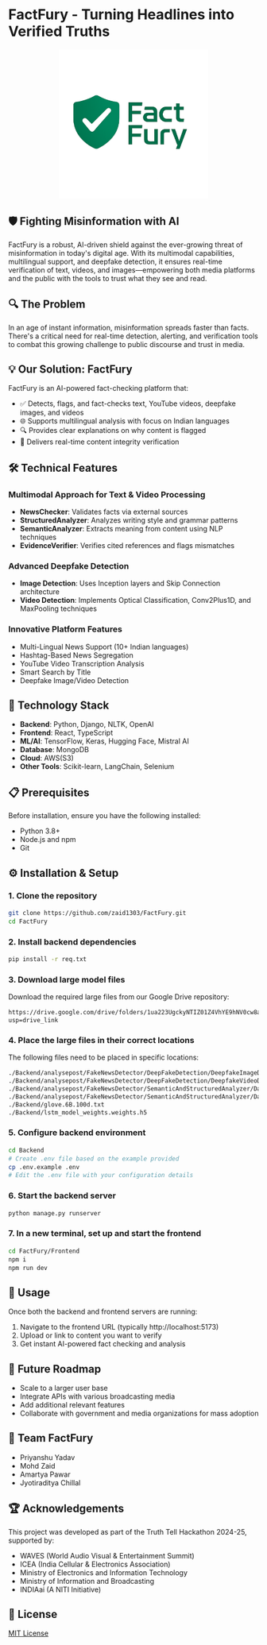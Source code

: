 # FactFury - Turning Headlines into Verified Truths

<!-- ![FactFury Logo](https://drive.google.com/file/d/1IOudhrpnu4ADM7oKMXWwNpI-itQbou0f/view?usp=drive_link) -->
<p align="center">
  <img src="logo.png" alt="FactFury Logo" width="300"/>
</p>

## 🛡️ Fighting Misinformation with AI

FactFury is a robust, AI-driven shield against the ever-growing threat of misinformation in today's digital age. With its multimodal capabilities, multilingual support, and deepfake detection, it ensures real-time verification of text, videos, and images—empowering both media platforms and the public with the tools to trust what they see and read.

## 🔍 The Problem

In an age of instant information, misinformation spreads faster than facts. There's a critical need for real-time detection, alerting, and verification tools to combat this growing challenge to public discourse and trust in media.

## 💡 Our Solution: FactFury

FactFury is an AI-powered fact-checking platform that:

- ✅ Detects, flags, and fact-checks text, YouTube videos, deepfake images, and videos
- 🌐 Supports multilingual analysis with focus on Indian languages
- 🔍 Provides clear explanations on why content is flagged
- 🚀 Delivers real-time content integrity verification

## 🛠️ Technical Features

### Multimodal Approach for Text & Video Processing
- **NewsChecker**: Validates facts via external sources
- **StructuredAnalyzer**: Analyzes writing style and grammar patterns
- **SemanticAnalyzer**: Extracts meaning from content using NLP techniques
- **EvidenceVerifier**: Verifies cited references and flags mismatches

### Advanced Deepfake Detection
- **Image Detection**: Uses Inception layers and Skip Connection architecture
- **Video Detection**: Implements Optical Classification, Conv2Plus1D, and MaxPooling techniques

### Innovative Platform Features
- Multi-Lingual News Support (10+ Indian languages)
- Hashtag-Based News Segregation
- YouTube Video Transcription Analysis
- Smart Search by Title
- Deepfake Image/Video Detection

## 🧰 Technology Stack

- **Backend**: Python, Django, NLTK, OpenAI
- **Frontend**: React, TypeScript
- **ML/AI**: TensorFlow, Keras, Hugging Face, Mistral AI
- **Database**: MongoDB
- **Cloud**: AWS(S3)
- **Other Tools**: Scikit-learn, LangChain, Selenium

## 📋 Prerequisites

Before installation, ensure you have the following installed:
- Python 3.8+
- Node.js and npm
- Git

## ⚙️ Installation & Setup

### 1. Clone the repository
```bash
git clone https://github.com/zaid1303/FactFury.git
cd FactFury
```

### 2. Install backend dependencies
```bash
pip install -r req.txt
```

### 3. Download large model files
Download the required large files from our Google Drive repository:
```
https://drive.google.com/drive/folders/1ua223UgckyNTIZ01Z4VhYE9hNV0cw8a7?usp=drive_link
```

### 4. Place the large files in their correct locations
The following files need to be placed in specific locations:
```
./Backend/analysepost/FakeNewsDetector/DeepFakeDetection/DeepfakeImageDetection/deepfake_model.h5
./Backend/analysepost/FakeNewsDetector/DeepFakeDetection/DeepfakeVideoDetection/deepfake_video_detection.h5
./Backend/analysepost/FakeNewsDetector/SemanticAndStructuredAnalyzer/Data/Fake.csv
./Backend/analysepost/FakeNewsDetector/SemanticAndStructuredAnalyzer/Data/True.csv
./Backend/glove.6B.100d.txt
./Backend/lstm_model_weights.weights.h5
```

### 5. Configure backend environment
```bash
cd Backend
# Create .env file based on the example provided
cp .env.example .env
# Edit the .env file with your configuration details
```

### 6. Start the backend server
```bash
python manage.py runserver
```

### 7. In a new terminal, set up and start the frontend
```bash
cd FactFury/Frontend
npm i
npm run dev
```

## 🚀 Usage

Once both the backend and frontend servers are running:

1. Navigate to the frontend URL (typically http://localhost:5173)
2. Upload or link to content you want to verify
3. Get instant AI-powered fact checking and analysis

## 🔮 Future Roadmap

- Scale to a larger user base
- Integrate APIs with various broadcasting media
- Add additional relevant features
- Collaborate with government and media organizations for mass adoption

## 👥 Team FactFury

- Priyanshu Yadav
- Mohd Zaid
- Amartya Pawar
- Jyotiraditya Chillal

## 🏆 Acknowledgements

This project was developed as part of the Truth Tell Hackathon 2024-25, supported by:
- WAVES (World Audio Visual & Entertainment Summit)
- ICEA (India Cellular & Electronics Association)
- Ministry of Electronics and Information Technology
- Ministry of Information and Broadcasting
- INDIAai (A NITI Initiative)

## 📄 License

[MIT License](LICENSE)